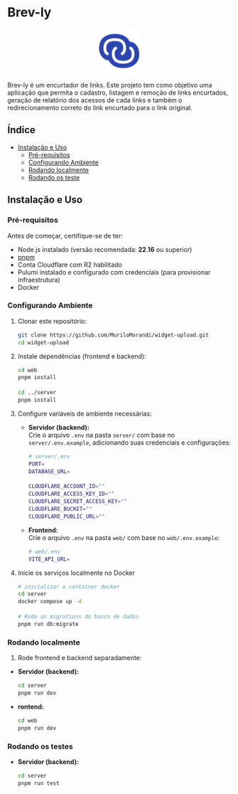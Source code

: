 # Brev-ly

<div align="center">
  <img src="web\public\logo_icon.svg" alt="Logo" width="100" />
</div>

Brev-ly é um encurtador de links. Este projeto tem como objetivo uma aplicação que permita o cadastro,
listagem e remoção de links encurtados, geração de relatório dos acessos de cada links e também o
redirecionamento correto do link encurtado para o link original.

## Índice

- [Instalação e Uso](#instalação-e-uso)
  - [Pré-requisitos](#pré-requisitos)
  - [Configurando Ambiente](#configurando-ambiente)
  - [Rodando localmente](#rodando-localmente)
  - [Rodando os teste](#rodando-os-testes)


## Instalação e Uso

### Pré-requisitos

Antes de começar, certifique-se de ter:

- Node.js instalado (versão recomendada: **22.16** ou superior)
- [pnpm](https://pnpm.io/)
- Conta Cloudflare com R2 habilitado
- Pulumi instalado e configurado com credenciais (para provisionar infraestrutura)
- Docker

### Configurando Ambiente

1. Clonar este repositório:

   ```bash
   git clone https://github.com/MuriloMorandi/widget-upload.git
   cd widget-upload
   ```

2. Instale dependências (frontend e backend):

   ```bash
   cd web
   pnpm install

   cd ../server
   pnpm install
   ```

3. Configure variáveis de ambiente necessárias:

   - **Servidor (backend):**  
     Crie o arquivo `.env` na pasta `server/` com base no `server/.env.example`, adicionando suas credenciais e configurações:

     ```bash
     # server/.env
     PORT=
     DATABASE_URL=

     CLOUDFLARE_ACCOUNT_ID=""
     CLOUDFLARE_ACCESS_KEY_ID=""
     CLOUDFLARE_SECRET_ACCESS_KEY=""
     CLOUDFLARE_BUCKET=""
     CLOUDFLARE_PUBLIC_URL=""
     ```

   - **Frontend:**  
     Crie o arquivo `.env` na pasta `web/` com base no `web/.env.example`:

     ```bash
     # web/.env
     VITE_API_URL=
     ```

4. Inicie os serviços localmente no Docker

   ```bash
   # inicializar o container docker
   cd server
   docker compose up -d

   # Roda as migrations do banco de dados
   pnpm run db:migrate
   ```

### Rodando localmente

1. Rode frontend e backend separadamente:

 - **Servidor (backend):**  
   ```bash
   cd server
   pnpm run dev
   ```

- **rontend:**  
   ```bash
   cd web
   pnpm run dev
   ```

### Rodando os testes

- **Servidor (backend):**  
   ```bash
   cd server
   pnpm run test
   ```

